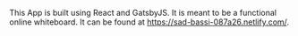 This App is built using React and GatsbyJS. It is meant to be a functional online whiteboard.  It can be found at https://sad-bassi-087a26.netlify.com/. 
